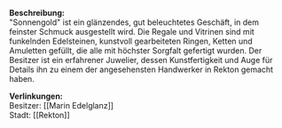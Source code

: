 **Beschreibung:**  
"Sonnengold" ist ein glänzendes, gut beleuchtetes Geschäft, in dem feinster Schmuck ausgestellt wird. Die Regale und Vitrinen sind mit funkelnden Edelsteinen, kunstvoll gearbeiteten Ringen, Ketten und Amuletten gefüllt, die alle mit höchster Sorgfalt gefertigt wurden. Der Besitzer ist ein erfahrener Juwelier, dessen Kunstfertigkeit und Auge für Details ihn zu einem der angesehensten Handwerker in Rekton gemacht haben.

**Verlinkungen:**  
Besitzer: [[Marin Edelglanz]]  
Stadt: [[Rekton]]